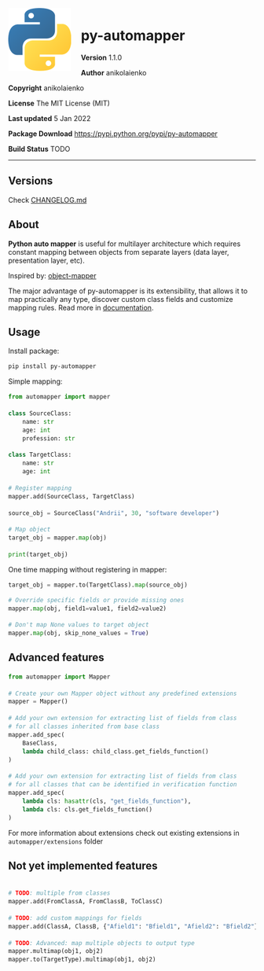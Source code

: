 <img src="logo.png" align="left" style="width:128px; margin-right: 20px;" />

# py-automapper

**Version**
1.1.0

**Author**
anikolaienko

**Copyright**
anikolaienko

**License**
The MIT License (MIT)

**Last updated**
5 Jan 2022

**Package Download**
https://pypi.python.org/pypi/py-automapper

**Build Status**
TODO

---

## Versions
Check [CHANGELOG.md](/CHANGELOG.md)

## About

**Python auto mapper** is useful for multilayer architecture which requires constant mapping between objects from separate layers (data layer, presentation layer, etc).

Inspired by: [object-mapper](https://github.com/marazt/object-mapper)

The major advantage of py-automapper is its extensibility, that allows it to map practically any type, discover custom class fields and customize mapping rules. Read more in [documentation](https://anikolaienko.github.io/py-automapper).

## Usage
Install package:
```bash
pip install py-automapper
```

Simple mapping:
```python
from automapper import mapper

class SourceClass:
    name: str
    age: int
    profession: str

class TargetClass:
    name: str
    age: int

# Register mapping
mapper.add(SourceClass, TargetClass)

source_obj = SourceClass("Andrii", 30, "software developer")

# Map object
target_obj = mapper.map(obj)

print(target_obj)
```

One time mapping without registering in mapper:
```python
target_obj = mapper.to(TargetClass).map(source_obj)
```

```python
# Override specific fields or provide missing ones
mapper.map(obj, field1=value1, field2=value2)

# Don't map None values to target object
mapper.map(obj, skip_none_values = True)
```

## Advanced features
```python
from automapper import Mapper

# Create your own Mapper object without any predefined extensions
mapper = Mapper()

# Add your own extension for extracting list of fields from class
# for all classes inherited from base class
mapper.add_spec(
    BaseClass,
    lambda child_class: child_class.get_fields_function()
)

# Add your own extension for extracting list of fields from class
# for all classes that can be identified in verification function
mapper.add_spec(
    lambda cls: hasattr(cls, "get_fields_function"),
    lambda cls: cls.get_fields_function()
)
```
For more information about extensions check out existing extensions in `automapper/extensions` folder

## Not yet implemented features
```python

# TODO: multiple from classes
mapper.add(FromClassA, FromClassB, ToClassC)

# TODO: add custom mappings for fields
mapper.add(ClassA, ClassB, {"Afield1": "Bfield1", "Afield2": "Bfield2"})

# TODO: Advanced: map multiple objects to output type
mapper.multimap(obj1, obj2)
mapper.to(TargetType).multimap(obj1, obj2)
```
